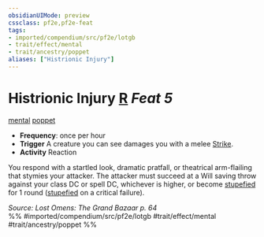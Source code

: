 ```yaml
---
obsidianUIMode: preview
cssclass: pf2e,pf2e-feat
tags:
- imported/compendium/src/pf2e/lotgb
- trait/effect/mental
- trait/ancestry/poppet
aliases: ["Histrionic Injury"]
---
```

# Histrionic Injury  [R](chapter-9-playing-the-game.md#Actions "Reaction") *Feat 5*  
[mental](mental.md)  [poppet](poppet-lotgb.md)  

- **Frequency**: once per hour
- **Trigger** A creature you can see damages you with a melee [Strike](strike.md).
- **Activity** Reaction

You respond with a startled look, dramatic pratfall, or theatrical arm-flailing that stymies your attacker. The attacker must succeed at a Will saving throw against your class DC or spell DC, whichever is higher, or become [stupefied](conditions.md#Stupefied) for 1 round ([stupefied](conditions.md#Stupefied) on a critical failure).

*Source: Lost Omens: The Grand Bazaar p. 64*  
%% #imported/compendium/src/pf2e/lotgb #trait/effect/mental #trait/ancestry/poppet %%